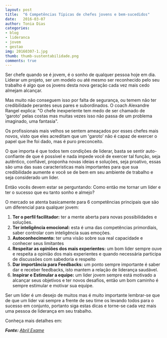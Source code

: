 ```yaml
---
layout: post
title:  "6 Competências Típicas de chefes jovens e bem-sucedidos"
date:   2016-03-07
author: Tonia Dias
categories: 
- blog
- lideranca
- jovem
- gestao
img: 20160307-1.jpg
thumb: thumb-sustentabilidade.png
comments: true
---
```

Ser chefe quando se é jovem, é o sonho de qualquer pessoa hoje em dia. Liderar um projeto, ser um modelo ou até mesmo ser reconhecido pelo seu trabalho é algo que os jovens desta nova geração cada vez mais cedo almejam alcançar.<!--more-->

Mas muito não conseguem isso por falta de segurança, ou temem não ter credibilidade perantes seus pares e subordinados. O coach Alexandre Rangel explica: "O chefe inexperiente tem medo de ser chamado de 'garoto' pelas costas mas muitas vezes isso não passa de um problema imaginado, uma fantasia".

Os profissionais mais velhos se sentem ameaçados por esses chefes mais novos, visto que eles acreditam que um 'garoto' não é capaz de exercer o papel que lhe foi dado, mas é puro preconceito.

O que importa é que todos tem condições de liderar, basta se sentir auto-confiante de que é possível e nada impede você de exercer tal função, seja autêntico, confiável, proponha novas ideias e soluções, seja proativo, essas são uma das suas caracteristicas mais importantes para que sua credibilidade aumente e você se de bem em seu ambiente de trabalho e seja considerado um lider. 

Então vocês devem estar se perguntando: Como então me tornar um líder e ter o sucesso que eu tanto sonho e almejo? 

O mercado se atenta basicamente para 6 competências principais que são um diferencial para qualquer jovem:

1) <b>Ter o perfil facilitador:</b> ter a mente aberta para novas possibilidades e soluções.
2) <b>Ter inteligência emocional:</b> esta é uma das competências primordiais, saber controlar com inteligência suas emoções.
3) <b>Autoconhecimento:</b> ter uma visão sobre sua real capacidade e conhecer seus limitantes
4) <b>Respeitar as opiniões dos mais experientes:</b> um bom lider sempre ouve e respeita a opinião dos mais experientes e quando necessária participa de discussões com sabedoria e respeito
5) <b>Dar importância para Feedbacks:</b> um ponto sempre importante é saber dar e receber feedbacks, isto mantem a relação de liderança saudável.
6) <b>Inspirar e Estimular a equipe:</b> um lider jovem sempre está motivado a alcançar seus objetivos e ter novos desafios, então um bom caminho é sempre estimular e motivar sua equipe.

Ser um lider é um desejo de muitos mas é muito importante lembrar-se que de que um lider vai sempre a frente de seu time os levando todos para o sucesso em conjunto, portanto siga estas dicas e torne-se cada vez mais uma pessoa de liderança em seu trabalho.

Conheça mais detalhes em:

<i><b>Fonte: </b><a href="http://exame.abril.com.br/carreira/noticias/6-competencias-tipicas-dos-chefes-jovens-e-bem-sucedidos">Abril Exame</a></i>
